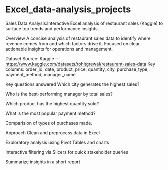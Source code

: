 # Excel_data-analysis_projects
Sales Data Analysis:Interactive Excel analysis of restaurant sales (Kaggle) to surface top trends and performance insights.

Overview
A concise analysis of restaurant sales data to identify where revenue comes from and which factors drive it. Focused on clear, actionable insights for operations and management.

Dataset
Source: Kaggle —https://www.kaggle.com/datasets/rohitgrewal/restaurant-sales-data
Key columns: order_id, date, product, price, quantity, city, purchase_type, payment_method, manager_name

Key questions answered
Which city generates the highest sales?

Who is the best-performing manager by total sales?

Which product has the highest quantity sold?

What is the most popular payment method?

Comparision of types of purchases made.

Approach
Clean and preprocess data in Excel

Exploratory analysis using Pivot Tables and charts

Interactive filtering via Slicers for quick stakeholder queries

Summarize insights in a short report
